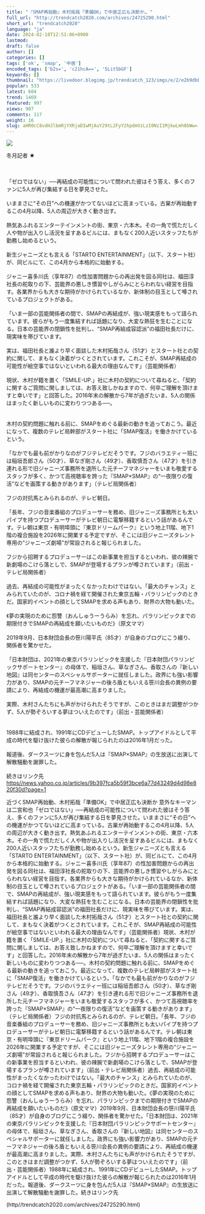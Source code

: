 ```yaml
---
title: "『SMAP再始動』木村拓哉「準備OK」で中居正広も決断か… "
full_url: "http://trendcatch2020.com/archives/24725290.html"
short_url: "trendcatch2020"
language: "ja"
date: 2024-02-18T12:51:06+0900
lastmod: 
draft: false
author: []
categories: []
tags: ['ok', 'smap', '中居']
encoded_tags: ['b2s=', 'c21hcA==', '5Lit5bGF']
keywords: []
thumbnail: "https://livedoor.blogimg.jp/trendcatch_123/imgs/e/2/e2b9dbba.jpg"
popular: 533
latest: 604
trend: 1469
featured: 997
views: 987
comments: 117
weight: 16
slug: aHR0cC8vdHJlbmRjYXRjaDIwMjAuY29tL2FyY2hpdmVzLzI0NzI1MjkwLmh0bWw=
---
```


![](https://livedoor.blogimg.jp/trendcatch_123/imgs/e/2/e2b9dbba.jpg)

<div><p>冬月記者 ★ </p><br> <br> 「ゼロではない」──再結成の可能性について問われた彼はそう答え、多くのファンに5人が再び集結する日を夢見させた。 <br> <br> いままさに“その日”への機運がかつてないほどに高まっている。古巣が再始動するこの4月以降、5人の周辺が大きく動き出す。 <br> <br> 熱気あふれるエンターテインメントの街、東京・六本木。その一角で慌ただしく人や物が出入りし活況を呈すあるビルには、まもなく200人近いスタッフたちが勤務し始めるという。 <br> <br> 新生ジャニーズとも言える「STARTO ENTERTAINMENT」（以下、スタート社）が、同ビルにて、この4月から本格的に始動する。 <br> <br> ジャニー喜多川氏（享年87）の性加害問題からの再出発を図る同社は、福田淳社長の舵取りの下、芸能界の悪しき慣習やしがらみにとらわれない経営を目指す。各業界からも大きな期待がかけられているなか、新体制の目玉として噂されているプロジェクトがある。 <br> <br> 「いま一部の芸能関係者の間で、SMAPの再結成が、強い現実感をもって語られています。彼らがもう一度集結すれば話題になり、大変な熱狂を生むことになる。日本の芸能界の閉鎖性を批判し、“SMAP再結成容認派”の福田社長だけに、現実味を帯びています。 <br> <br> 実は、福田社長と誰より早く面談した木村拓哉さん（51才）とスタート社との契約に関して、まもなく決着がつくとされています。これこそが、SMAP再結成の可能性が絵空事ではないといわれる最大の理由なんです」（芸能関係者） <br> <br> 現状、木村が籍を置く「SMILE-UP.」社に木村の契約について尋ねると、「契約に関するご質問に関しましては、お答え致しかねますので、何卒ご理解を頂けますと幸いです」と回答した。2016年末の解散から7年が過ぎたいま、5人の関係はまったく新しいものに変わりつつある──。 <br> <br> <br> 木村の契約問題に触れる前に、SMAPをめぐる最新の動きを追っておこう。最近になって、複数のテレビ局幹部がスタート社に「SMAP復活」を働きかけているという。 <br> <br> 「なかでも最も前がかりなのがフジテレビだそうです。フジのバラエティー班には稲垣吾郎さん（50才）、草なぎ剛さん（49才）、香取慎吾さん（47才）を引き連れる形で旧ジャニーズ事務所を退所した元チーフマネジャーをいまも敬愛するスタッフが多く、かつて高視聴率を誇った『SMAP×SMAP』の“一夜限りの復活”などを画策する動きがあります」（テレビ局関係者） <br> <br> フジの対抗馬とみられるのが、テレビ朝日。 <br> <br> 「長年、フジの音楽番組のプロデューサーを務め、旧ジャニーズ事務所とも太いパイプを持つプロデューサーがテレビ朝日に電撃移籍するという話があるんです。テレ朝は東京・有明埠頭に『東京ドリームパーク』という地上11階、地下1階の複合施設を2026年に開業する予定ですが、そこには旧ジャニーズタレント専用の“ジャニーズ劇場”が常設されると報じられました。 <br> <br> フジから招聘するプロデューサーはこの新事業を担当するといわれ、彼の辣腕で新劇場のこけら落としで、SMAPが登場するプランが噂されています」（前出・テレビ局関係者） <br> <br> 過去、再結成の可能性がまったくなかったわけではない。「最大のチャンス」とみられていたのが、コロナ禍を経て開催された東京五輪・パラリンピックのときだ。国家的イベントの顔としてSMAPを求める声もあり、財界の大物も動いた。 <br> <br> 《夢の実現のために怨讐（おんしゅうーうらみ）を忘れ、パラリンピックまでの期限付きでSMAPの再結成を願いたいものだ》（原文ママ） <br> <br> 2019年9月、日本財団会長の笹川陽平氏（85才）が自身のブログにこう綴り、関係者を驚かせた。 <br> <br> 「日本財団は、2021年の東京パラリンピックを支援した『日本財団パラリンピックサポートセンター』の母体で、稲垣さん、草なぎさん、香取さんの『新しい地図』は同センターのスペシャルサポーターに就任しました。政界にも強い影響力があり、SMAPの元チーフマネジャーの後ろ盾ともいえる笹川会長の異例の要請により、再結成の機運が最高潮に高まりました。 <br> <br> 実際、木村さんたちにも声がかけられたそうですが、このときはまだ調整がつかず、5人が勢ぞろいする夢はついえたのです」（前出・芸能関係者） <br> <br> <br> 1988年に結成され、1991年にCDデビューしたSMAP。トップアイドルとして平成の時代を駆け抜けた彼らの解散が報じられたのは2016年1月だった。 <br> <br> 報道後、ダークスーツに身を包んだ5人は『SMAP×SMAP』の生放送に出演して解散騒動を謝罪した。 <br> <br> 続きはリンク先 <br> <a target='_blank' href='https//news.yahoo.co.jp/articles/9b397fca5b59f3bce6a77d43249d4d98e820f30d?page=1'>https//news.yahoo.co.jp/articles/9b397fca5b59f3bce6a77d43249d4d98e820f30d?page=1</a> <p>近づくSMAP再始動、木村拓哉「準備OK」で中居正広も決断か 意外なキーマンは二宮和也「ゼロではない」──再結成の可能性について問われた彼はそう答え、多くのファンに5人が再び集結する日を夢見させた。いままさに“その日”への機運がかつてないほどに高まっている。古巣が再始動するこの4月以降、5人の周辺が大きく動き出す。熱気あふれるエンターテインメントの街、東京・六本木。その一角で慌ただしく人や物が出入りし活況を呈すあるビルには、まもなく200人近いスタッフたちが勤務し始めるという。新生ジャニーズとも言える「STARTO ENTERTAINMENT」（以下、スタート社）が、同ビルにて、この4月から本格的に始動する。ジャニー喜多川氏（享年87）の性加害問題からの再出発を図る同社は、福田淳社長の舵取りの下、芸能界の悪しき慣習やしがらみにとらわれない経営を目指す。各業界からも大きな期待がかけられているなか、新体制の目玉として噂されているプロジェクトがある。「いま一部の芸能関係者の間で、SMAPの再結成が、強い現実感をもって語られています。彼らがもう一度集結すれば話題になり、大変な熱狂を生むことになる。日本の芸能界の閉鎖性を批判し、“SMAP再結成容認派”の福田社長だけに、現実味を帯びています。実は、福田社長と誰より早く面談した木村拓哉さん（51才）とスタート社との契約に関して、まもなく決着がつくとされています。これこそが、SMAP再結成の可能性が絵空事ではないといわれる最大の理由なんです」（芸能関係者）現状、木村が籍を置く「SMILE-UP.」社に木村の契約について尋ねると、「契約に関するご質問に関しましては、お答え致しかねますので、何卒ご理解を頂けますと幸いです」と回答した。2016年末の解散から7年が過ぎたいま、5人の関係はまったく新しいものに変わりつつある──。木村の契約問題に触れる前に、SMAPをめぐる最新の動きを追っておこう。最近になって、複数のテレビ局幹部がスタート社に「SMAP復活」を働きかけているという。「なかでも最も前がかりなのがフジテレビだそうです。フジのバラエティー班には稲垣吾郎さん（50才）、草なぎ剛さん（49才）、香取慎吾さん（47才）を引き連れる形で旧ジャニーズ事務所を退所した元チーフマネジャーをいまも敬愛するスタッフが多く、かつて高視聴率を誇った『SMAP×SMAP』の“一夜限りの復活”などを画策する動きがあります」（テレビ局関係者）フジの対抗馬とみられるのが、テレビ朝日。「長年、フジの音楽番組のプロデューサーを務め、旧ジャニーズ事務所とも太いパイプを持つプロデューサーがテレビ朝日に電撃移籍するという話があるんです。テレ朝は東京・有明埠頭に『東京ドリームパーク』という地上11階、地下1階の複合施設を2026年に開業する予定ですが、そこには旧ジャニーズタレント専用の“ジャニーズ劇場”が常設されると報じられました。フジから招聘するプロデューサーはこの新事業を担当するといわれ、彼の辣腕で新劇場のこけら落としで、SMAPが登場するプランが噂されています」（前出・テレビ局関係者）過去、再結成の可能性がまったくなかったわけではない。「最大のチャンス」とみられていたのが、コロナ禍を経て開催された東京五輪・パラリンピックのときだ。国家的イベントの顔としてSMAPを求める声もあり、財界の大物も動いた。《夢の実現のために怨讐（おんしゅうーうらみ）を忘れ、パラリンピックまでの期限付きでSMAPの再結成を願いたいものだ》（原文ママ）2019年9月、日本財団会長の笹川陽平氏（85才）が自身のブログにこう綴り、関係者を驚かせた。「日本財団は、2021年の東京パラリンピックを支援した『日本財団パラリンピックサポートセンター』の母体で、稲垣さん、草なぎさん、香取さんの『新しい地図』は同センターのスペシャルサポーターに就任しました。政界にも強い影響力があり、SMAPの元チーフマネジャーの後ろ盾ともいえる笹川会長の異例の要請により、再結成の機運が最高潮に高まりました。実際、木村さんたちにも声がかけられたそうですが、このときはまだ調整がつかず、5人が勢ぞろいする夢はついえたのです」（前出・芸能関係者）1988年に結成され、1991年にCDデビューしたSMAP。トップアイドルとして平成の時代を駆け抜けた彼らの解散が報じられたのは2016年1月だった。報道後、ダークスーツに身を包んだ5人は『SMAP×SMAP』の生放送に出演して解散騒動を謝罪した。続きはリンク先</p></div>

(http//trendcatch2020.com/archives/24725290.html)
